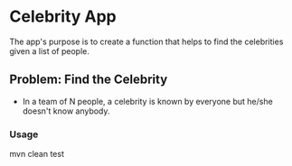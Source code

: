 # Celebrity App

The app's purpose is to create a function that helps to find the celebrities given a list of people.

## Problem: Find the Celebrity
- In a team of N people, a celebrity is known by everyone but he/she doesn't know anybody.

### Usage
mvn clean test
